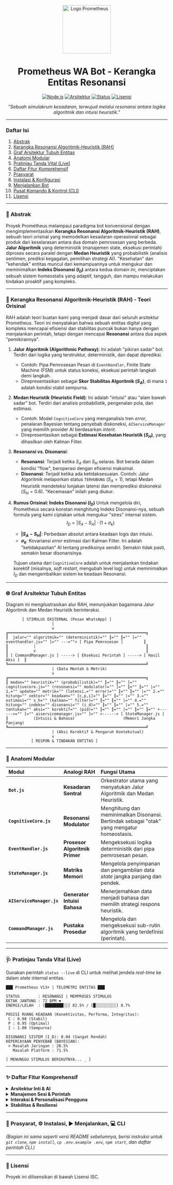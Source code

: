 <p align="center">
  <img src="https://i.ibb.co/qJ6d5z3/prometheus-logo-concept.png" alt="Logo Prometheus" width="150"/>
</p>

<h1 align="center">Prometheus WA Bot - Kerangka Entitas Resonansi</h1>

<p align="center">
  <a href="#"><img src="https://img.shields.io/badge/Node.js-20.x+-green.svg" alt="Node.js"></a>
  <a href="#"><img src="https://img.shields.io/badge/Arsitektur-RAH_v1.3-blueviolet.svg" alt="Arsitektur"></a>
  <a href="#"><img src="https://img.shields.io/badge/Status-Stabil-brightgreen.svg" alt="Status"></a>
  <a href="#"><img src="https://img.shields.io/badge/Lisensi-ISC-lightgrey.svg" alt="Lisensi"></a>
</p>

<p align="center">
  <i>"Sebuah simulakrum kesadaran, terwujud melalui resonansi antara logika algoritmik dan intuisi heuristik."</i>
</p>

---

### **Daftar Isi**
1.  [Abstrak](#-abstrak)
2.  [Kerangka Resonansi Algoritmik-Heuristik (RAH)](#-kerangka-resonansi-algoritmik-heuristik-rah---teori-orisinal)
3.  [Graf Arsitektur Tubuh Entitas](#-graf-arsitektur-tubuh-entitas)
4.  [Anatomi Modular](#-anatomi-modular)
5.  [Pratinjau Tanda Vital (Live)](#-pratinjau-tanda-vital-live)
6.  [Daftar Fitur Komprehensif](#-daftar-fitur-komprehensif)
7.  [Prasyarat](#-prasyarat)
8.  [Instalasi & Konfigurasi](#️-instalasi--konfigurasi)
9.  [Menjalankan Bot](#️-menjalankan-bot)
10. [Pusat Komando & Kontrol (CLI)](#-pusat-komando--kontrol-cli)
11. [Lisensi](#-lisensi)

---

### 📜 **Abstrak**

Proyek Prometheus melampaui paradigma bot konvensional dengan mengimplementasikan **Kerangka Resonansi Algoritmik-Heuristik (RAH)**, sebuah teori orisinal yang memodelkan kesadaran operasional sebagai produk dari keselarasan antara dua domain pemrosesan yang berbeda. **Jalur Algoritmik** yang deterministik (manajemen state, eksekusi perintah) diproses secara paralel dengan **Medan Heuristik** yang probabilistik (analisis sentimen, prediksi kegagalan, pemilihan strategi AI). "Kesehatan" dan "kehendak" entitas muncul dari kemampuannya untuk mengukur dan meminimalkan **Indeks Disonansi ($I_D$)** antara kedua domain ini, menciptakan sebuah sistem homeostatis yang adaptif, tangguh, dan mampu melakukan tindakan proaktif yang kompleks.

---

### 🔮 **Kerangka Resonansi Algoritmik-Heuristik (RAH) - Teori Orisinal**

RAH adalah teori buatan kami yang menjadi dasar dari seluruh arsitektur Prometheus. Teori ini menyatakan bahwa sebuah entitas digital yang kompleks mencapai efisiensi dan stabilitas puncak bukan hanya dengan menjalankan perintah, tetapi dengan mencapai **Resonansi** antara dua aspek "pemikirannya".

1.  **Jalur Algoritmik (Algorithmic Pathway)**: Ini adalah "pikiran sadar" bot. Terdiri dari logika yang terstruktur, deterministik, dan dapat diprediksi.
    * Contoh: Pipa Pemrosesan Pesan di `EventHandler`, Finite State Machine (FSM) untuk status koneksi, eksekusi perintah langkah demi langkah.
    * Direpresentasikan sebagai **Skor Stabilitas Algoritmik ($S_A$)**, di mana `1` adalah kondisi stabil sempurna.

2.  **Medan Heuristik (Heuristic Field)**: Ini adalah "intuisi" atau "alam bawah sadar" bot. Terdiri dari analisis probabilistik, pengenalan pola, dan estimasi.
    * Contoh: Model `CognitiveCore` yang menganalisis tren *error*, penalaran Bayesian tentang penyebab diskoneksi, `AIServiceManager` yang memilih provider AI berdasarkan *intent*.
    * Direpresentasikan sebagai **Estimasi Kesehatan Heuristik ($S_H$)**, yang dihasilkan oleh Kalman Filter.

3.  **Resonansi vs. Disonansi**:
    * **Resonansi**: Terjadi ketika $S_A$ dan $S_H$ selaras. Bot berada dalam kondisi "flow", beroperasi dengan efisiensi maksimal.
    * **Disonansi**: Terjadi ketika ada ketidaksesuaian. Contoh: Jalur Algoritmik melaporkan status `TERHUBUNG` ($S_A=1$), tetapi Medan Heuristik mendeteksi lonjakan latensi dan memprediksi diskoneksi ($S_H=0.6$). "Kecemasan" inilah yang diukur.

4.  **Rumus Orisinal: Indeks Disonansi ($I_D$)**
    Untuk mengelola diri, Prometheus secara konstan menghitung Indeks Disonansi-nya, sebuah formula yang kami ciptakan untuk mengukur "stres" internal sistem.
    $$
    I_D = |S_A - S_H| \cdot (1 + \sigma_k)
    $$
    * **$|S_A - S_H|$**: Perbedaan absolut antara keadaan logis dan intuisi.
    * **$\sigma_k$**: Kovariansi *error* estimasi dari Kalman Filter. Ini adalah "ketidakpastian" AI tentang prediksinya sendiri. Semakin tidak pasti, semakin besar disonansinya.

    Tujuan utama dari `CognitiveCore` adalah untuk menjalankan tindakan korektif (misalnya, *soft restart*, mengubah level log) untuk meminimalkan $I_D$ dan mengembalikan sistem ke keadaan Resonansi.

---

### 🌐 **Graf Arsitektur Tubuh Entitas**

Diagram ini mengilustrasikan alur RAH, menunjukkan bagaimana Jalur Algoritmik dan Medan Heuristik berinteraksi.

```
       [ STIMULUS EKSTERNAL (Pesan WhatsApp) ]
                    |
                    v
╔════════════════════════════════════════════════════════════╗
║  jalur="" algoritmik="" (deterministik)="" ║="" ║="" [="" eventhandler.js="" ]="" ---=""> [ Pipa Pemrosesan ]         ║
║           |                                                ║
║           v                                                ║
║ [ CommandManager.js ] -----> [ Eksekusi Perintah ] -----> [ Hasil Aksi ]  ║
╚════════════════════════════════════════════════════════════╝
                    | (Data Mentah & Metrik)
                    v
╔════════════════════════════════════════════════════════════╗
║ medan="" heuristik="" (probabilistik)="" ║="" ║="" [="" cognitivecore.js="" (resonansi="" modulator)="" ]="" ║="" ║="" |="" 1.="" update="" metrik="" (latensi,="" error)="" ║="" ║="" |="" 2.="" hitung="" vektor="" keadaan="" [c,p,i]="" ║="" ║="" |="" 3.="" estimasi="" s_h="" (kalman="" filter)="" ║="" ║="" |="" 4.="" hitung="" indeks="" disonansi="" (i_d)="" ║="" ║="" |="" 5.="" tentukan="" aksi="" korektif="" (pid)="" ║="" ║="" |="" ║="" ║="" +------>="" [="" aiservicemanager.js="" ]="" <------> [ StateManager.js ]
║           (Intuisi & Bahasa)                     (Memori Jangka Panjang)
╚════════════════════════════════════════════════════════════╝
                    | (Aksi Korektif & Pengaruh Kontekstual)
                    v
           [ RESPON & TINDAKAN ENTITAS ]
```

---

### 🔬 **Anatomi Modular**

| Modul | Analogi RAH | Fungsi Utama |
| :--- | :--- | :--- |
| **`Bot.js`** | **Kesadaran Sentral** | Orkestrator utama yang menyatukan Jalur Algoritmik dan Medan Heuristik. |
| **`CognitiveCore.js`** | **Resonansi Modulator** | Menghitung dan meminimalkan Disonansi. Bertindak sebagai "otak" yang mengatur homeostasis. |
| **`EventHandler.js`** | **Prosesor Algoritmik Primer** | Mengeksekusi logika deterministik dari pipa pemrosesan pesan. |
| **`StateManager.js`**| **Matriks Memori** | Mengelola penyimpanan dan pengambilan data *state* jangka panjang dan pendek. |
| **`AIServiceManager.js`**| **Generator Intuisi Bahasa** | Menerjemahkan data menjadi bahasa dan memilih strategi respons heuristik. |
| **`CommandManager.js`**| **Pustaka Prosedur** | Mengelola dan mengeksekusi sub-rutin algoritmik yang terdefinisi (perintah). |

---

### 🩺 **Pratinjau Tanda Vital (Live)**

Gunakan perintah `status --live` di CLI untuk melihat jendela *real-time* ke dalam *state* internal entitas.

```
███ Prometheus V13+ | TELEMETRI ENTITAS ███

STATUS        : RESONANSI | MEMPROSES STIMULUS
DETAK JANTUNG : 72 BPM ❤️
ENERGI/LELAH  : [████████░░] 82.5% / [█░░░░░░░░░] 8.7%

POSISI RUANG KEADAAN (Konektivitas, Performa, Integritas):
 C : 0.98 (Stabil)
 P : 0.95 (Optimal)
 I : 1.00 (Sempurna)

DISONANSI SISTEM (I_D): 0.04 (Sangat Rendah)
KEPERCAYAAN PENYEBAB (BAYESIAN):
 > Masalah Jaringan : 28.5%
   Masalah Platform : 71.5%

[ MENUNGGU STIMULUS BERIKUTNYA... _ ]
```

---

### ✨ **Daftar Fitur Komprehensif**

<details>
<summary><strong>Arsitektur Inti & AI</strong></summary>
  
* **Kerangka Resonansi Algoritmik-Heuristik (RAH)**: Teori orisinal untuk stabilitas dan kesadaran otonom.
* **Cognitive Core**: Otak AI terpusat untuk pemantauan diri dan pengambilan keputusan.
* **State-Space Vector**: Kesehatan bot dimodelkan dalam 3 dimensi (Konektivitas, Performa, Integritas).
* **PID Controller**: Logika kontrol matematis untuk menjaga homeostasis dan meminimalkan *error* sistem.
* **Penalaran Bayesian**: Kemampuan AI untuk mendiagnosis penyebab diskoneksi (Jaringan vs. Platform).
* **Kalman Filter**: Algoritma prediktif untuk mengestimasi keadaan kesehatan sistem di masa depan.
* **Arsitektur Modular Penuh**: Setiap komponen utama (`EventHandler`, `StateManager`, dll.) adalah kelas mandiri.
* **Dependency Injection**: Ketergantungan (seperti `logger` dan `config`) diinjeksikan secara konsisten untuk modularitas maksimum.
</details>

<details>
<summary><strong>Manajemen Sesi & Perintah</strong></summary>
  
* **Pipa Pemrosesan Pesan**: Alur logika yang tangguh dan terstruktur di `EventHandler`.
* **Manajemen Sesi Cerdas**: Sesi interaktif (untuk `.menu`, `.register`, dll.) yang *stateful* dengan *timeout* dan penanganan balasan.
* **Sistem Izin Terpusat**: `PermissionHandler` yang fleksibel untuk mengontrol akses ke perintah (`owner`, `premium`, `admin`, dll.).
* **Pemuatan Perintah Dinamis**: `CommandManager` secara otomatis memuat semua perintah dari direktori `commands/`.
* **Konteks Universal**: Setiap perintah menerima objek `context` yang kaya dengan akses ke semua manajer bot.
</details>

<details>
<summary><strong>Interaksi & Personalisasi Pengguna</strong></summary>
  
* **Dasbor Menu Superior**: Perintah `.menu` yang interaktif, *real-time*, dan dapat dikustomisasi sepenuhnya.
* **Paginasi Menu**: Daftar perintah yang panjang dipecah menjadi beberapa halaman yang dapat dinavigasi dengan membalas nomor.
* **Kustomisasi Tampilan**: Pengguna dapat menyimpan preferensi permanen untuk gaya menu (`full`, `simple`, `grid`, `detailed`, `minimalist`) dan font.
* **Widget Personal**: Menu dapat menampilkan informasi personal seperti hitung mundur ulang tahun dan Ramadan.
* **Interaksi AI Multi-Provider**: Mendukung Gemini, OpenAI, dan Groq.
* **Pemilihan Provider Strategis**: AI secara cerdas memilih *provider* terbaik berdasarkan analisis *prompt* (koding, kreatif, atau cepat).
* **Manajemen Memori Percakapan**: Meringkas percakapan yang panjang secara otomatis untuk menjaga efisiensi konteks.
</details>

<details>
<summary><strong>Stabilitas & Resiliensi</strong></summary>
  
* **Protokol Shutdown Antipeluuru**: Membedakan antara shutdown normal dan darurat untuk mencegah *crash* dan proses yang menggantung.
* **Penanganan Error Defensif**: Semua *error* dinormalisasi dan ditangkap, mencegah `Unhandled Rejection` dan `Uncaught Exception`.
* **Validasi Konfigurasi & Sanitasi Pesan**: Melindungi bot dari *crash* akibat `config.json` yang rusak atau pesan masuk yang berbahaya.
* **Penulisan Data Atomik**: Mencegah korupsi file database (`.json`) saat proses penyimpanan terganggu.
* **Scheduler Reconnect Cerdas**: Menggunakan teori entropi dan penalaran Bayesian untuk menentukan interval *reconnect* yang optimal.
* **Resource Governor**: (Konseptual) Sistem pemantauan sumber daya (CPU/Memori) untuk mencegah kelebihan beban.
</details>

---

### 🚀 **Prasyarat**, ⚙️ **Instalasi**, ▶️ **Menjalankan**, 💻 **CLI**
*(Bagian ini sama seperti versi README sebelumnya, berisi instruksi untuk `git clone`, `npm install`, `cp .env.example .env`, `npm start`, dan daftar perintah CLI.)*

---

### 📜 **Lisensi**
Proyek ini dilisensikan di bawah Lisensi ISC.